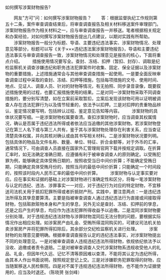 如何撰写涉案财物报告?











　　网友"方可"问：如何撰写涉案财物报告？
　　答：根据监督执纪工作规则第五十二条，案件审查调查结束后，将审查调查报告及相关材料移送案件审理部门。涉案财物报告作为相关材料之一，应与审查调查报告一并移送。笔者根据相关规定和办案经验，对如何撰写涉案财物报告提出几点建议，以期对实践有所帮助。
　　涉案财物报告一般分为标题、导语、主要违纪违法事实、涉案财物情况、处理意见等部分，标题可以写《关于×××违纪违法案涉案财物报告》，导语和主要违纪违法事实与审查调查报告一致，涉案财物情况和处理意见是报告的核心，下面将重点介绍。
　　措施使用情况要写全。查封、冻结、扣押（暂扣、封存）、调取是纪检监察机关调查涉嫌违纪和职务违法犯罪案件时收集、固定、保全证据以及涉案财物的重要措施，上述措施通常会与其他审查调查措施一起使用。一是要全面反映审查调查过程中采取的查封、冻结、扣押等措施，包括每项措施的文号、使用时间、地点、见证人、调查人员、针对的财物等情况，有无拍照、同步录音录像，既要叙述措施使用的过程，也要汇报措施使用的结果。二是对同一涉案财物采取不同调查措施的，要分别写清楚，如在立案前采取暂扣，立案后发现该财物可用以证明被调查人存在违法犯罪行为以及情节轻重的，依法予以扣押。三是对扣押的贵重物品辨认、鉴定情况要写明，包括辨认过程、鉴定意见告知等内容。
　　涉案财物的具体状况要写细。一是涉案财物权属要查清。查扣涉案财物时，应当调查其权属情况，确认是否属于违纪违法所得或者依法应当追缴的其他涉案财物。若涉案财物登记在第三人名下或与第三人共有，鉴于其与涉案财物处理存在利害关系，应当查证清楚具体权属，并向其核对确认或由其书写相关材料。二是涉案财物状况要列明。包括具体的物品及文件名称、数量、单位、特征、折合金额等，对于外币的汇率，通常情况下，可由调查人员直接在国家外汇管理局官网下载并按规定调取。在折算汇率时，如无法确定准确日期，应遵循有利于被审查调查人的原则确定。以受贿犯罪为例，能够确定具体受贿日期的，按照收受当日中间价折算；不能确定受贿日期，只能确定具体受贿月份的，按照当月的最低中间价折算；只能确定一个时间段的，按照该时段内人民币汇率的最低中间价折算。
　　涉案财物与认定事实要对应。应在事实和证据的基础上对涉案财物进行准确定性和区分，将每一笔涉案财物与认定的违纪、违法、涉罪事实一一对应，对于违纪行为对应的特定财物，不宜移送司法机关用于抵扣犯罪所得或者折抵财产刑。实践中，要注意两点：一是违纪违法所得及其孳息要算清。主要是指被审查调查人通过违纪违法行为直接或间接取得财物，包括赃款赃物本身和产生的孳息，另外无论是查封、冻结、扣押前的孳息，还是之后产生的孳息，均应作为违法犯罪所得收益予以追缴。二是混同涉案财物要分别处理。对于违规违纪违法财物与涉罪财物混同后无法分割的问题，要根据实际情况作出相应处理。如涉案房产由礼金、受贿所得混同购买的，可建议司法机关拍卖涉案房产并将犯罪所得扣除后，其余部分交纪检监察机关进行处理。
　　涉案财物的处理意见要明确。根据审查调查报告认定的违纪违法事实，对涉案财物提出不同的处理意见。一是对被审查调查人违规违纪违法所得财物，依规依纪依法予以没收、追缴或者责令退赔。二是对被审查调查人交代涉案财物系违规收受他人的礼品、礼金，但因年代久远、记忆不清等原因难以查清，不能将其认定为违纪所得，由其本人作出书面说明，按照规定登记上交。三是对涉嫌职务犯罪取得的财物，应当随案移送人民检察院。四是对不属于违规违纪违法所得财物，也不能作为证据使用的，应当及时退还。（陈晓赟
张剑峰）
